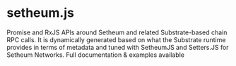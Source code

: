 # setheum.js
Promise and RxJS APIs around Setheum and related Substrate-based chain RPC calls. It is dynamically generated based on what the Substrate runtime provides in terms of metadata and tuned with SetheumJS and Setters.JS for Setheum Networks. Full documentation &amp; examples available
